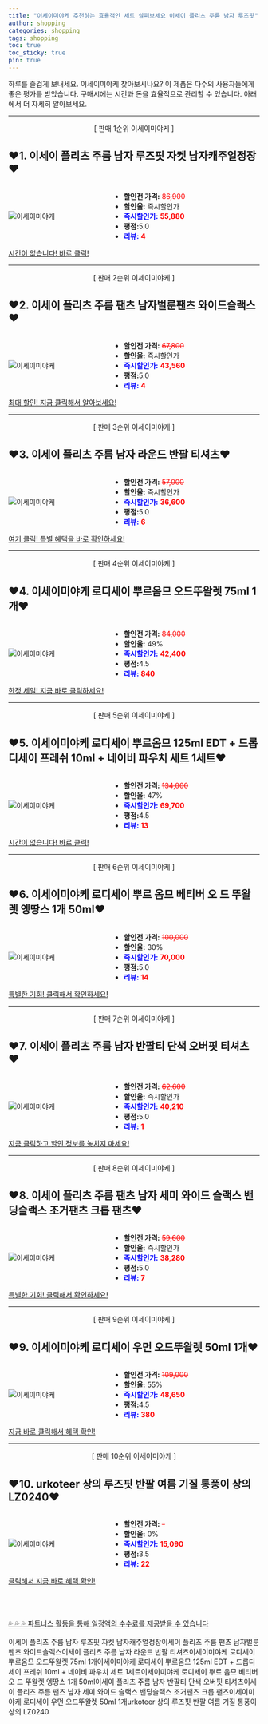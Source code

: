 ```yaml
---
title: "이세이미야케 추천하는 효율적인 세트 살펴보세요 이세이 플리츠 주름 남자 루즈핏"
author: shopping
categories: shopping
tags: shopping
toc: true
toc_sticky: true
pin: true
---
```

하루를 즐겁게 보내세요. 이세이미야케 찾아보시나요? 이 제품은 다수의 사용자들에게 좋은 평가를 받았습니다. 구매시에는 시간과 돈을 효율적으로 관리할 수 있습니다. 아래에서 더 자세히 알아보세요.

---
<p class="toplist" style="margin: 0 auto; display: block; width: fit-content;">[ 판매 1순위 이세이미야케 ]</p>

<h2><strong>❤️1. 이세이 플리츠 주름 남자 루즈핏 자켓 남자캐주얼정장❤️</strong></h2>

<div style="display: flex; align-items: center;">
    <div style="flex: 0.4;">
        <img src="https://thumbnail6.coupangcdn.com/thumbnails/remote/230x230ex/image/vendor_inventory/c8db/b661b2d4b8da6b8971ee2d69f97cf7f68a3a7c468c0e393a60620c2f5e2c.png" alt="이세이미야케" style="max-width: 100%;">
    </div>
    <div style="flex: 0.6; margin-left: 10px;">
        <ul>
            <li><strong>할인전 가격:</strong> <del style="color: red;">86,900</del></li>
            <li><strong>할인율:</strong> 즉시할인가</li>
            <li><span style='color:blue'><strong>즉시할인가:</strong></span> <span style='color:red'><strong>55,880</strong></span></li>
            <li><strong>평점:</strong>5.0</li>
            <li><span style='color:blue'><strong>리뷰:</strong></span> <span style='color:red'><strong>4</strong></span></li>
        </ul>
    </div>
</div>
<div class="center">
    <a href="https://selin100587001.github.io?lptag=AF9450613&subid=githubio&pageKey=7621520361&traceid=V0-153&itemId=20207541836&vendorItemId=87297757599" class="myButton">
        시간이 없습니다! 바로 클릭!
    </a>
</div>


---
<p class="toplist" style="margin: 0 auto; display: block; width: fit-content;">[ 판매 2순위 이세이미야케 ]</p>

<h2><strong>❤️2. 이세이 플리츠 주름 팬츠 남자벌룬팬츠 와이드슬랙스❤️</strong></h2>

<div style="display: flex; align-items: center;">
    <div style="flex: 0.4;">
        <img src="https://thumbnail8.coupangcdn.com/thumbnails/remote/230x230ex/image/vendor_inventory/1ee4/1b5ed1b3bf72a51bce1f0718e3a69cf4918da3d5b981b6886a2b4fb54e5b.jpg" alt="이세이미야케" style="max-width: 100%;">
    </div>
    <div style="flex: 0.6; margin-left: 10px;">
        <ul>
            <li><strong>할인전 가격:</strong> <del style="color: red;">67,800</del></li>
            <li><strong>할인율:</strong> 즉시할인가</li>
            <li><span style='color:blue'><strong>즉시할인가:</strong></span> <span style='color:red'><strong>43,560</strong></span></li>
            <li><strong>평점:</strong>5.0</li>
            <li><span style='color:blue'><strong>리뷰:</strong></span> <span style='color:red'><strong>4</strong></span></li>
        </ul>
    </div>
</div>
<div class="center">
    <a href="https://selin100587001.github.io?lptag=AF9450613&subid=githubio&pageKey=7614959329&traceid=V0-153&itemId=20176258933&vendorItemId=87268151725" class="myButton">
        최대 할인! 지금 클릭해서 알아보세요!
    </a>
</div>


---
<p class="toplist" style="margin: 0 auto; display: block; width: fit-content;">[ 판매 3순위 이세이미야케 ]</p>

<h2><strong>❤️3. 이세이 플리츠 주름 남자 라운드 반팔 티셔츠❤️</strong></h2>

<div style="display: flex; align-items: center;">
    <div style="flex: 0.4;">
        <img src="https://thumbnail8.coupangcdn.com/thumbnails/remote/230x230ex/image/vendor_inventory/ef12/61a60c857820fc4d9e5121b3b8ede3f2cb03f8ff3699e44522e8e61e6088.png" alt="이세이미야케" style="max-width: 100%;">
    </div>
    <div style="flex: 0.6; margin-left: 10px;">
        <ul>
            <li><strong>할인전 가격:</strong> <del style="color: red;">57,000</del></li>
            <li><strong>할인율:</strong> 즉시할인가</li>
            <li><span style='color:blue'><strong>즉시할인가:</strong></span> <span style='color:red'><strong>36,600</strong></span></li>
            <li><strong>평점:</strong>5.0</li>
            <li><span style='color:blue'><strong>리뷰:</strong></span> <span style='color:red'><strong>6</strong></span></li>
        </ul>
    </div>
</div>
<div class="center">
    <a href="https://selin100587001.github.io?lptag=AF9450613&subid=githubio&pageKey=7621666719&traceid=V0-153&itemId=20208422863&vendorItemId=87298599428" class="myButton">
        여기 클릭! 특별 혜택을 바로 확인하세요!
    </a>
</div>


---
<p class="toplist" style="margin: 0 auto; display: block; width: fit-content;">[ 판매 4순위 이세이미야케 ]</p>

<h2><strong>❤️4. 이세이미야케 로디세이 뿌르옴므 오드뚜왈렛 75ml 1개❤️</strong></h2>

<div style="display: flex; align-items: center;">
    <div style="flex: 0.4;">
        <img src="https://thumbnail10.coupangcdn.com/thumbnails/remote/230x230ex/image/product/image/vendoritem/2015/07/08/3000532596/9248c220-6b8e-46da-b444-9a2dcf19af11.jpg" alt="이세이미야케" style="max-width: 100%;">
    </div>
    <div style="flex: 0.6; margin-left: 10px;">
        <ul>
            <li><strong>할인전 가격:</strong> <del style="color: red;">84,000</del></li>
            <li><strong>할인율:</strong> 49%</li>
            <li><span style='color:blue'><strong>즉시할인가:</strong></span> <span style='color:red'><strong>42,400</strong></span></li>
            <li><strong>평점:</strong>4.5</li>
            <li><span style='color:blue'><strong>리뷰:</strong></span> <span style='color:red'><strong>840</strong></span></li>
        </ul>
    </div>
</div>
<div class="center">
    <a href="https://selin100587001.github.io?lptag=AF9450613&subid=githubio&pageKey=1487389312&traceid=V0-153&itemId=2575100079&vendorItemId=3000532596" class="myButton">
        한정 세일! 지금 바로 클릭하세요!
    </a>
</div>


---
<p class="toplist" style="margin: 0 auto; display: block; width: fit-content;">[ 판매 5순위 이세이미야케 ]</p>

<h2><strong>❤️5. 이세이미야케 로디세이 뿌르옴므 125ml EDT + 드롭디세이 프레쉬 10ml + 네이비 파우치 세트 1세트❤️</strong></h2>

<div style="display: flex; align-items: center;">
    <div style="flex: 0.4;">
        <img src="https://thumbnail6.coupangcdn.com/thumbnails/remote/230x230ex/image/rs_quotation_api/t8n5c9eo/1cf45b82f84c432a8cfbaf60a9cd9010.jpg" alt="이세이미야케" style="max-width: 100%;">
    </div>
    <div style="flex: 0.6; margin-left: 10px;">
        <ul>
            <li><strong>할인전 가격:</strong> <del style="color: red;">134,000</del></li>
            <li><strong>할인율:</strong> 47%</li>
            <li><span style='color:blue'><strong>즉시할인가:</strong></span> <span style='color:red'><strong>69,700</strong></span></li>
            <li><strong>평점:</strong>4.5</li>
            <li><span style='color:blue'><strong>리뷰:</strong></span> <span style='color:red'><strong>13</strong></span></li>
        </ul>
    </div>
</div>
<div class="center">
    <a href="https://selin100587001.github.io?lptag=AF9450613&subid=githubio&pageKey=8036773486&traceid=V0-153&itemId=22489297830&vendorItemId=89531514399" class="myButton">
        시간이 없습니다! 바로 클릭!
    </a>
</div>


---
<p class="toplist" style="margin: 0 auto; display: block; width: fit-content;">[ 판매 6순위 이세이미야케 ]</p>

<h2><strong>❤️6. 이세이미야케 로디세이 뿌르 옴므 베티버 오 드 뚜왈렛 엥땅스 1개 50ml❤️</strong></h2>

<div style="display: flex; align-items: center;">
    <div style="flex: 0.4;">
        <img src="https://thumbnail8.coupangcdn.com/thumbnails/remote/230x230ex/image/retail/images/2023/05/19/9/9/7ac53fbb-e30e-4677-bd7f-23f593b65793.jpg" alt="이세이미야케" style="max-width: 100%;">
    </div>
    <div style="flex: 0.6; margin-left: 10px;">
        <ul>
            <li><strong>할인전 가격:</strong> <del style="color: red;">100,000</del></li>
            <li><strong>할인율:</strong> 30%</li>
            <li><span style='color:blue'><strong>즉시할인가:</strong></span> <span style='color:red'><strong>70,000</strong></span></li>
            <li><strong>평점:</strong>5.0</li>
            <li><span style='color:blue'><strong>리뷰:</strong></span> <span style='color:red'><strong>14</strong></span></li>
        </ul>
    </div>
</div>
<div class="center">
    <a href="https://selin100587001.github.io?lptag=AF9450613&subid=githubio&pageKey=7344470047&traceid=V0-153&itemId=18885228036&vendorItemId=86013505261" class="myButton">
        특별한 기회! 클릭해서 확인하세요!
    </a>
</div>


---
<p class="toplist" style="margin: 0 auto; display: block; width: fit-content;">[ 판매 7순위 이세이미야케 ]</p>

<h2><strong>❤️7. 이세이 플리츠 주름 남자 반팔티 단색 오버핏 티셔츠❤️</strong></h2>

<div style="display: flex; align-items: center;">
    <div style="flex: 0.4;">
        <img src="https://thumbnail8.coupangcdn.com/thumbnails/remote/230x230ex/image/vendor_inventory/c79a/c58830afd07cdb5e43d1ef7a32326227c13dbfbef2d84f6dac760efd1ca9.png" alt="이세이미야케" style="max-width: 100%;">
    </div>
    <div style="flex: 0.6; margin-left: 10px;">
        <ul>
            <li><strong>할인전 가격:</strong> <del style="color: red;">62,600</del></li>
            <li><strong>할인율:</strong> 즉시할인가</li>
            <li><span style='color:blue'><strong>즉시할인가:</strong></span> <span style='color:red'><strong>40,210</strong></span></li>
            <li><strong>평점:</strong>5.0</li>
            <li><span style='color:blue'><strong>리뷰:</strong></span> <span style='color:red'><strong>1</strong></span></li>
        </ul>
    </div>
</div>
<div class="center">
    <a href="https://selin100587001.github.io?lptag=AF9450613&subid=githubio&pageKey=8202035466&traceid=V0-153&itemId=23515648929&vendorItemId=87298749031" class="myButton">
        지금 클릭하고 할인 정보를 놓치지 마세요!
    </a>
</div>


---
<p class="toplist" style="margin: 0 auto; display: block; width: fit-content;">[ 판매 8순위 이세이미야케 ]</p>

<h2><strong>❤️8. 이세이 플리츠 주름 팬츠 남자 세미 와이드 슬랙스 밴딩슬랙스 조거팬츠 크롭 팬츠❤️</strong></h2>

<div style="display: flex; align-items: center;">
    <div style="flex: 0.4;">
        <img src="https://thumbnail10.coupangcdn.com/thumbnails/remote/230x230ex/image/vendor_inventory/8f28/81d213b853c1c1347c0ab29846f9c58642783a69602ecc8df7bc36649eb6.png" alt="이세이미야케" style="max-width: 100%;">
    </div>
    <div style="flex: 0.6; margin-left: 10px;">
        <ul>
            <li><strong>할인전 가격:</strong> <del style="color: red;">59,600</del></li>
            <li><strong>할인율:</strong> 즉시할인가</li>
            <li><span style='color:blue'><strong>즉시할인가:</strong></span> <span style='color:red'><strong>38,280</strong></span></li>
            <li><strong>평점:</strong>5.0</li>
            <li><span style='color:blue'><strong>리뷰:</strong></span> <span style='color:red'><strong>7</strong></span></li>
        </ul>
    </div>
</div>
<div class="center">
    <a href="https://selin100587001.github.io?lptag=AF9450613&subid=githubio&pageKey=7612860797&traceid=V0-153&itemId=20166248930&vendorItemId=87262018252" class="myButton">
        특별한 기회! 클릭해서 확인하세요!
    </a>
</div>


---
<p class="toplist" style="margin: 0 auto; display: block; width: fit-content;">[ 판매 9순위 이세이미야케 ]</p>

<h2><strong>❤️9. 이세이미야케 로디세이 우먼 오드뚜왈렛 50ml 1개❤️</strong></h2>

<div style="display: flex; align-items: center;">
    <div style="flex: 0.4;">
        <img src="https://thumbnail8.coupangcdn.com/thumbnails/remote/230x230ex/image/product/image/vendoritem/2015/07/08/3000532605/8cc62d0a-00ef-4b17-8658-2c166127c5a6.JPG" alt="이세이미야케" style="max-width: 100%;">
    </div>
    <div style="flex: 0.6; margin-left: 10px;">
        <ul>
            <li><strong>할인전 가격:</strong> <del style="color: red;">109,000</del></li>
            <li><strong>할인율:</strong> 55%</li>
            <li><span style='color:blue'><strong>즉시할인가:</strong></span> <span style='color:red'><strong>48,650</strong></span></li>
            <li><strong>평점:</strong>4.5</li>
            <li><span style='color:blue'><strong>리뷰:</strong></span> <span style='color:red'><strong>380</strong></span></li>
        </ul>
    </div>
</div>
<div class="center">
    <a href="https://selin100587001.github.io?lptag=AF9450613&subid=githubio&pageKey=6446019412&traceid=V0-153&itemId=13973293898&vendorItemId=3000532605" class="myButton">
        지금 바로 클릭해서 혜택 확인!
    </a>
</div>


---
<p class="toplist" style="margin: 0 auto; display: block; width: fit-content;">[ 판매 10순위 이세이미야케 ]</p>

<h2><strong>❤️10. urkoteer 상의 루즈핏 반팔 여름 기질 통풍이 상의 LZ0240❤️</strong></h2>

<div style="display: flex; align-items: center;">
    <div style="flex: 0.4;">
        <img src="https://thumbnail6.coupangcdn.com/thumbnails/remote/230x230ex/image/vendor_inventory/9b7c/4ed4b233c734c21e16a980ad14aede4f2460f4fe60b9ce3b919f79ffb25f.jpg" alt="이세이미야케" style="max-width: 100%;">
    </div>
    <div style="flex: 0.6; margin-left: 10px;">
        <ul>
            <li><strong>할인전 가격:</strong> <del style="color: red;">-</del></li>
            <li><strong>할인율:</strong> 0%</li>
            <li><span style='color:blue'><strong>즉시할인가:</strong></span> <span style='color:red'><strong>15,090</strong></span></li>
            <li><strong>평점:</strong>3.5</li>
            <li><span style='color:blue'><strong>리뷰:</strong></span> <span style='color:red'><strong>22</strong></span></li>
        </ul>
    </div>
</div>
<div class="center">
    <a href="https://selin100587001.github.io?lptag=AF9450613&subid=githubio&pageKey=6582726882&traceid=V0-153&itemId=14820040021&vendorItemId=89099704591" class="myButton">
        클릭해서 지금 바로 혜택 확인!
    </a>
</div>

<br><br><br>[💦 💦 💦 파트너스 활동을 통해 일정액의 수수료를 제공받을 수 있습니다](https://link.coupang.com/a/bcpT2c)<br><br>이세이 플리츠 주름 남자 루즈핏 자켓 남자캐주얼정장이세이 플리츠 주름 팬츠 남자벌룬팬츠 와이드슬랙스이세이 플리츠 주름 남자 라운드 반팔 티셔츠이세이미야케 로디세이 뿌르옴므 오드뚜왈렛 75ml 1개이세이미야케 로디세이 뿌르옴므 125ml EDT + 드롭디세이 프레쉬 10ml + 네이비 파우치 세트 1세트이세이미야케 로디세이 뿌르 옴므 베티버 오 드 뚜왈렛 엥땅스 1개 50ml이세이 플리츠 주름 남자 반팔티 단색 오버핏 티셔츠이세이 플리츠 주름 팬츠 남자 세미 와이드 슬랙스 밴딩슬랙스 조거팬츠 크롭 팬츠이세이미야케 로디세이 우먼 오드뚜왈렛 50ml 1개urkoteer 상의 루즈핏 반팔 여름 기질 통풍이 상의 LZ0240